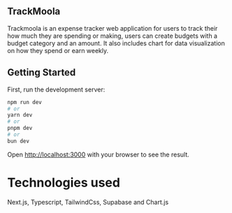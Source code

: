 
## TrackMoola

Trackmoola is an expense tracker web application for users to track their how much they are spending or making, users can create budgets with a budget category and an amount. It also includes chart for data visualization on how they spend or earn weekly.

## Getting Started

First, run the development server:

```bash
npm run dev
# or
yarn dev
# or
pnpm dev
# or
bun dev
```

Open [http://localhost:3000](http://localhost:3000) with your browser to see the result.


# Technologies used
Next.js, Typescript, TailwindCss, Supabase and Chart.js


